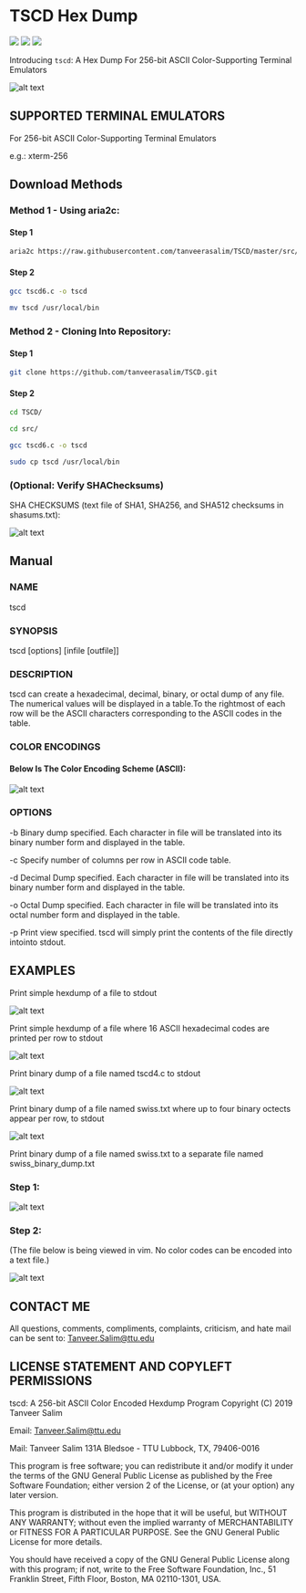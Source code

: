 # TSCD Hex Dump

![](https://img.shields.io/badge/price-free-blue.svg) ![](https://img.shields.io/badge/build-passing-brightgreen.svg) ![](https://img.shields.io/badge/License-GNU%20GPL%20v2.0-brightgreen.svg)


Introducing `tscd`: A Hex Dump For 256-bit ASCII Color-Supporting Terminal Emulators

![alt text](https://github.com/tanveerasalim/TSCD/blob/master/pics/tscd_demo.gif)


## SUPPORTED TERMINAL EMULATORS

For 256-bit ASCII Color-Supporting Terminal Emulators

e.g.: xterm-256

## Download Methods

### Method 1 - Using aria2c:

#### Step 1

```bash
aria2c https://raw.githubusercontent.com/tanveerasalim/TSCD/master/src/tscd6.c
```

#### Step 2

```bash
gcc tscd6.c -o tscd

mv tscd /usr/local/bin
```

### Method 2 - Cloning Into Repository:

#### Step 1

```bash
git clone https://github.com/tanveerasalim/TSCD.git

```

#### Step 2

```bash
cd TSCD/

cd src/

gcc tscd6.c -o tscd

sudo cp tscd /usr/local/bin
```

### (Optional: Verify SHAChecksums)

SHA CHECKSUMS (text file of SHA1, SHA256, and SHA512 checksums in shasums.txt):

![alt text](https://github.com/tanveerasalim/TSCD/blob/master/sha/shasums_correct_license_notice_jpeg.JPG)

## Manual

### NAME

tscd

### SYNOPSIS

tscd [options] [infile [outfile]]

### DESCRIPTION

tscd can create a hexadecimal, decimal, binary, or octal dump of any file. The numerical values will be displayed in a table.To the rightmost of each row will be the ASCII characters corresponding to the ASCII codes in the table.

### COLOR ENCODINGS

#### Below Is The Color Encoding Scheme (ASCII):

![alt text](https://github.com/tanveerasalim/TSCD/blob/master/pics/ascii_color_encoding_scheme_jpeg.JPG)

### OPTIONS

-b Binary dump specified. Each character in file will be translated into its binary number form and displayed in the table.

-c Specify number of columns per row in ASCII code table.

-d Decimal Dump specified. Each character in file will be translated into its binary number form and displayed in the table.

-o Octal Dump specified. Each character in file will be translated into its octal number form and displayed in the table.

-p Print view specified. tscd will simply print the contents of the file directly intointo stdout.


## EXAMPLES

Print simple hexdump of a file to stdout

![alt text](https://github.com/tanveerasalim/TSCD/blob/master/pics/tscd_swiss_jpeg.JPG)



Print simple hexdump of a file where 16 ASCII hexadecimal codes are printed per row to stdout

![alt text](https://github.com/tanveerasalim/TSCD/blob/master/pics/tscd_c_16_swiss_cheese_c_jpeg.JPG)

Print binary dump of a file named tscd4.c to stdout

![alt text](https://github.com/tanveerasalim/TSCD/blob/master/pics/tscd_binary_dump_tscd_4_c_jpeg.JPG)

Print binary dump of a file named swiss.txt where up to four binary octects appear per row, to stdout

![alt text](https://github.com/tanveerasalim/TSCD/blob/master/pics/tscd_binary_dump_column_4_swiss_txt_jpeg.JPG)

Print binary dump of a file named swiss.txt to a separate file named swiss_binary_dump.txt

### Step 1:

![alt text](https://github.com/tanveerasalim/TSCD/blob/master/pics/step_1_swiss_binary_txt_jpeg.JPG)

### Step 2:

(The file below is being viewed in vim. No color codes can be encoded into a text file.)

![alt text](https://github.com/tanveerasalim/TSCD/blob/master/pics/tscd_swiss_binary_dump_txt_jpeg.JPG)

## CONTACT ME

All questions, comments, compliments, complaints, criticism, and hate mail can be sent to: Tanveer.Salim@ttu.edu

## LICENSE STATEMENT AND COPYLEFT PERMISSIONS

tscd: A 256-bit ASCII Color Encoded Hexdump Program
Copyright (C) 2019 Tanveer Salim 

Email: Tanveer.Salim@ttu.edu

Mail:
Tanveer Salim
131A Bledsoe - TTU
Lubbock, TX, 79406-0016

This program is free software; you can redistribute it and/or
modify it under the terms of the GNU General Public License
as published by the Free Software Foundation; either version 2
of the License, or (at your option) any later version.

This program is distributed in the hope that it will be useful,
but WITHOUT ANY WARRANTY; without even the implied warranty of
MERCHANTABILITY or FITNESS FOR A PARTICULAR PURPOSE.  See the
GNU General Public License for more details.

You should have received a copy of the GNU General Public License
along with this program; if not, write to the Free Software
Foundation, Inc., 51 Franklin Street, Fifth Floor, Boston, MA  02110-1301, USA.





